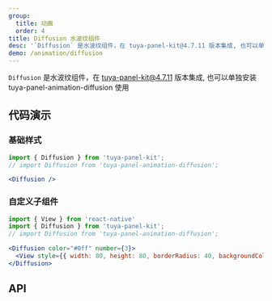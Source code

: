 ```yaml
---
group:
  title: 动画
  order: 4
title: Diffusion 水波纹组件
desc: '`Diffusion` 是水波纹组件，在 tuya-panel-kit@4.7.11 版本集成, 也可以单独安装 tuya-panel-animation-diffusion 使用'
demo: /animation/diffusion
---
```


<Desc>

`Diffusion` 是水波纹组件，在 tuya-panel-kit@4.7.11 版本集成, 也可以单独安装 tuya-panel-animation-diffusion 使用

</Desc>

## 代码演示

### 基础样式

```jsx
import { Diffusion } from 'tuya-panel-kit';
// import Diffusion from 'tuya-panel-animation-diffusion';

<Diffusion />
```

### 自定义子组件

```jsx
import { View } from 'react-native'
import { Diffusion } from 'tuya-panel-kit';
// import Diffusion from 'tuya-panel-animation-diffusion';

<Diffusion color="#0ff" number={3}>
  <View style={{ width: 80, height: 80, borderRadius: 40, backgroundColor: '#0ff' }} />
</Diffusion>
```

## API 

<API src="../../../node_modules/tuya-panel-animation-diffusion/lib/index.d.ts" exports='["Diffusion"]'>